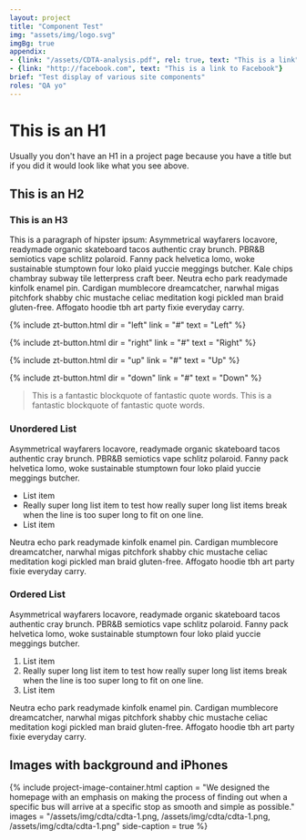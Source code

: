 ```yaml
---
layout: project
title: "Component Test"
img: "assets/img/logo.svg"
imgBg: true
appendix:
- {link: "/assets/CDTA-analysis.pdf", rel: true, text: "This is a link"}
- {link: "http://facebook.com", text: "This is a link to Facebook"}
brief: "Test display of various site components"
roles: "QA yo"
---
```


# This is an H1

Usually you don't have an H1 in a project page because you have a title but if you did it would look like what you see above.

## This is an H2

### This is an H3

This is a paragraph of hipster ipsum: Asymmetrical wayfarers locavore, readymade organic skateboard tacos authentic cray brunch. PBR&B semiotics vape schlitz polaroid. Fanny pack helvetica lomo, woke sustainable stumptown four loko plaid yuccie meggings butcher. Kale chips chambray subway tile letterpress craft beer. Neutra echo park readymade kinfolk enamel pin. Cardigan mumblecore dreamcatcher, narwhal migas pitchfork shabby chic mustache celiac meditation kogi pickled man braid gluten-free. Affogato hoodie tbh art party fixie everyday carry.

{% 
	include zt-button.html
	dir = "left"
	link = "#"
	text = "Left"
%}

{% 
	include zt-button.html
	dir = "right"
	link = "#"
	text = "Right"
%}

{% 
	include zt-button.html
	dir = "up"
	link = "#"
	text = "Up"
%}

{% 
	include zt-button.html
	dir = "down"
	link = "#"
	text = "Down"
%}

> This is a fantastic blockquote of fantastic quote words. This is a fantastic blockquote of fantastic quote words.

### Unordered List

Asymmetrical wayfarers locavore, readymade organic skateboard tacos authentic cray brunch. PBR&B semiotics vape schlitz polaroid. Fanny pack helvetica lomo, woke sustainable stumptown four loko plaid yuccie meggings butcher.

- List item
- Really super long list item to test how really super long list items break when the line is too super long to fit on one line.
- List item

Neutra echo park readymade kinfolk enamel pin. Cardigan mumblecore dreamcatcher, narwhal migas pitchfork shabby chic mustache celiac meditation kogi pickled man braid gluten-free. Affogato hoodie tbh art party fixie everyday carry.


### Ordered List

Asymmetrical wayfarers locavore, readymade organic skateboard tacos authentic cray brunch. PBR&B semiotics vape schlitz polaroid. Fanny pack helvetica lomo, woke sustainable stumptown four loko plaid yuccie meggings butcher.

1. List item
2. Really super long list item to test how really super long list items break when the line is too super long to fit on one line.
3. List item

Neutra echo park readymade kinfolk enamel pin. Cardigan mumblecore dreamcatcher, narwhal migas pitchfork shabby chic mustache celiac meditation kogi pickled man braid gluten-free. Affogato hoodie tbh art party fixie everyday carry.


## Images with background and iPhones

{% 
  include project-image-container.html
  caption = "We designed the homepage with an emphasis on making the process of finding out when a specific bus will arrive at a specific stop as smooth and simple as possible."
  images = "/assets/img/cdta/cdta-1.png, /assets/img/cdta/cdta-1.png, /assets/img/cdta/cdta-1.png"
  side-caption = true
%}
